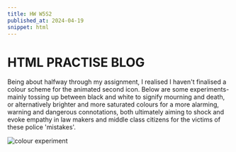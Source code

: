 ```yaml
---
title: HW W5S2
published_at: 2024-04-19
snippet: html
---
```


# HTML PRACTISE BLOG

Being about halfway through my assignment, I realised I haven't finalised a colour scheme for the animated second icon. Below are some experiments- mainly tossing up between black and white to signify mourning and death, or alternatively brighter and more saturated colours for a more alarming, warning and dangerous connotations, both ultimately aiming to shock and evoke empathy in law makers and middle class citizens for the victims of these police 'mistakes'. 

![colour experiment](/w5/cig2.png)
